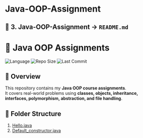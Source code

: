 # Java-OOP-Assignment

## 🔹 3. Java-OOP-Assignment → `README.md`

# 📝 Java OOP Assignments

![Language](https://img.shields.io/badge/language-Java-orange)
![Repo Size](https://img.shields.io/github/repo-size/Md-sihab11/Java-OOP-Assignment)
![Last Commit](https://img.shields.io/github/last-commit/Md-sihab11/Java-OOP-Assignment)

## 📌 Overview
This repository contains my **Java OOP course assignments**.  
It covers real-world problems using **classes, objects, inheritance, interfaces, polymorphism, abstraction, and file handling**.

## 📂 Folder Structure
1. [Hello.java](Hello.java)
2. [Default_constructor.java](Default_constructor.java)